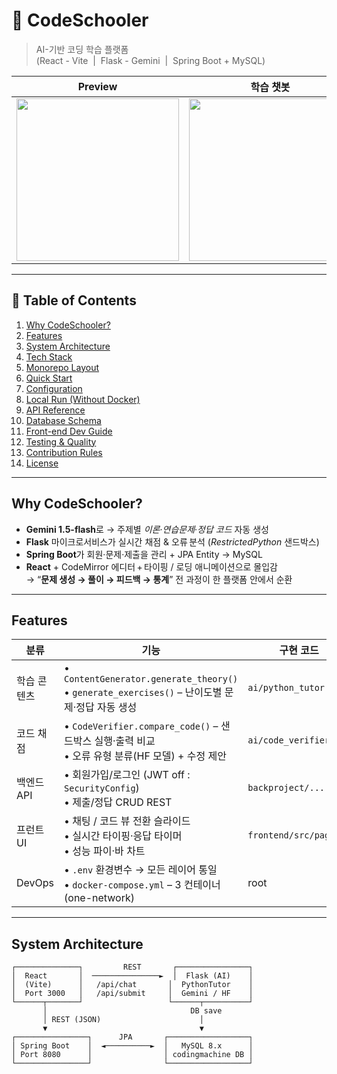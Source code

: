 # 🧩 CodeSchooler

> AI-기반 코딩 학습 플랫폼  
> (React - Vite &nbsp;|&nbsp; Flask - Gemini &nbsp;|&nbsp; Spring Boot + MySQL)

| **Preview** | **학습 챗봇** | **실시간 채점** |
|:--:|:--:|:--:|
| <img src="docs/img/main.png" width="260"/> | <img src="docs/img/chat.gif" width="260"/> | <img src="docs/img/judge.gif" width="260"/> |

---

## 📑 Table of Contents
1. [Why CodeSchooler?](#why-codeschooler)
2. [Features](#features)
3. [System Architecture](#system-architecture)
4. [Tech Stack](#tech-stack)
5. [Monorepo Layout](#monorepo-layout)
6. [Quick Start](#quick-start)
7. [Configuration](#configuration)
8. [Local Run (Without Docker)](#local-run-without-docker)
9. [API Reference](#api-reference)
10. [Database Schema](#database-schema)
11. [Front-end Dev Guide](#front-end-dev-guide)
12. [Testing & Quality](#testing--quality)
13. [Contribution Rules](#contribution-rules)
14. [License](#license)

---

## Why CodeSchooler?
* **Gemini 1.5-flash**로 → 주제별 *이론*·*연습문제*·*정답 코드* 자동 생성  
* **Flask** 마이크로서비스가 실시간 채점 & 오류 분석 (*RestrictedPython* 샌드박스)  
* **Spring Boot**가 회원·문제·제출을 관리 + JPA Entity → MySQL  
* **React** + CodeMirror 에디터 + 타이핑 / 로딩 애니메이션으로 몰입감  
→ “**문제 생성 → 풀이 → 피드백 → 통계**” 전 과정이 한 플랫폼 안에서 순환

---

## Features
| 분류 | 기능 | 구현 코드 |
|------|------|----------|
| 학습 콘텐츠 | • `ContentGenerator.generate_theory()`<br>• `generate_exercises()` – 난이도별 문제·정답 자동 생성 | `ai/python_tutor.py` |
| 코드 채점 | • `CodeVerifier.compare_code()` – 샌드박스 실행·출력 비교<br>• 오류 유형 분류(HF 모델) + 수정 제안 | `ai/code_verifier.py` |
| 백엔드 API | • 회원가입/로그인 (JWT off : `SecurityConfig`)<br>• 제출/정답 CRUD REST | `backproject/...` |
| 프런트 UI | • 채팅 / 코드 뷰 전환 슬라이드<br>• 실시간 타이핑·응답 타이머<br>• 성능 파이·바 차트 | `frontend/src/pages/*` |
| DevOps | • `.env` 환경변수 → 모든 레이어 통일<br>• `docker-compose.yml` – 3 컨테이너 (one-network) | root |

---

## System Architecture
```text
┌──────────────┐         REST       ┌────────────────┐
│  React       │  ───────────────►  │  Flask (AI)    │
│  (Vite)      │   /api/chat       │  PythonTutor    │
│  Port 3000   │   /api/submit     │  Gemini / HF    │
└──────┬───────┘                   └──────┬──────────┘
       │                                DB save
       │ REST (JSON)                      │
       ▼                                  ▼
┌────────────────┐      JPA       ┌──────────────────┐
│ Spring Boot    │  ◄──────────►  │   MySQL 8.x      │
│ Port 8080      │                │ codingmachine DB │
└────────────────┘                └──────────────────┘

